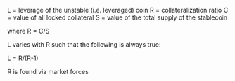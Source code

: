 L = leverage of the unstable (i.e. leveraged) coin
R = collateralization ratio
C = value of all locked collateral
S = value of the total supply of the stablecoin

where R = C/S

L varies with R such that the following is always true:

L = R/(R-1)

R is found via market forces